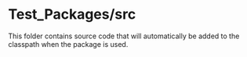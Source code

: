 # Test_Packages/src

This folder contains source code that will automatically be added to the classpath when
the package is used.
